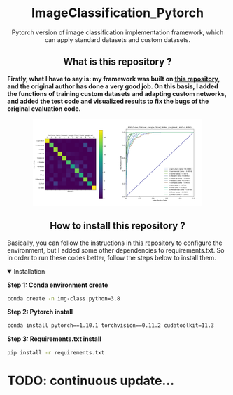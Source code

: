 # <div align="center">ImageClassification_Pytorch</div>
<div align="center">Pytorch version of image classification implementation framework, which can apply standard datasets and custom datasets.</div>

## <div align="center">What is this repository ?</div>

**Firstly, what I have to say is: 
my framework was built on [this repository](https://github.com/hysts/pytorch_image_classification), 
and the original author has done a very good job. 
On this basis, I added the functions of training custom datasets and adapting custom networks, 
and added the test code and visualized results to fix the bugs of the original evaluation code.**

<center class="half">
    <img src="figures/confusion_matrix.png" height="200"><img src="figures/roc_curve.png" height="200">
</center>

## <div align="center">How to install this repository ?</div>

Basically, you can follow the instructions in [this repository](https://github.com/hysts/pytorch_image_classification) 
to configure the environment, 
but I added some other dependencies to requirements.txt. 
So in order to run these codes better, follow the steps below to install them.

<details open>
<summary>Installation</summary>

**Step 1: Conda environment create**

```bash
conda create -n img-class python=3.8
```

**Step 2: Pytorch install**

```bash
conda install pytorch==1.10.1 torchvision==0.11.2 cudatoolkit=11.3
```

**Step 3: Requirements.txt install**

```bash
pip install -r requirements.txt
```

</details>

# TODO: continuous update...